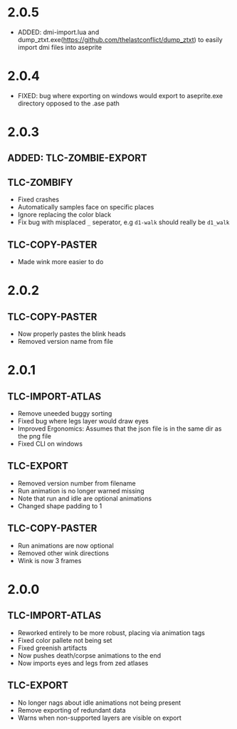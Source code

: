 # 2.0.5
* ADDED: dmi-import.lua and dump_ztxt.exe(https://github.com/thelastconflict/dump_ztxt) to easily import dmi files into aseprite

# 2.0.4
* FIXED: bug where exporting on windows would export to aseprite.exe directory opposed to the .ase path

# 2.0.3
## ADDED: TLC-ZOMBIE-EXPORT
## TLC-ZOMBIFY
* Fixed crashes
* Automatically samples face on specific places
* Ignore replacing the color black
* Fix bug with misplaced `_` seperator, e.g `d1-walk` should really be `d1_walk`
## TLC-COPY-PASTER
* Made wink more easier to do

# 2.0.2
## TLC-COPY-PASTER
* Now properly pastes the blink heads
* Removed version name from file

# 2.0.1
## TLC-IMPORT-ATLAS
* Remove uneeded buggy sorting
* Fixed bug where legs layer would draw eyes
* Improved Ergonomics: Assumes that the json file is in the same dir as the png file
* Fixed CLI on windows

## TLC-EXPORT
* Removed version number from filename
* Run animation is no longer warned missing
* Note that run and idle are optional animations
* Changed shape padding to 1

## TLC-COPY-PASTER
* Run animations are now optional
* Removed other wink directions
* Wink is now 3 frames

# 2.0.0
## TLC-IMPORT-ATLAS
* Reworked entirely to be more robust, placing via animation tags
* Fixed color pallete not being set
* Fixed greenish artifacts
* Now pushes death/corpse animations to the end
* Now imports eyes and legs from zed atlases

## TLC-EXPORT
* No longer nags about idle animations not being present
* Remove exporting of redundant data
* Warns when non-supported layers are visible on export 
